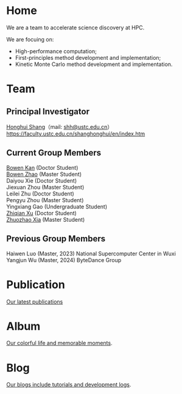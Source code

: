 # Home
We are a team to accelerate science discovery at HPC.  

We are focuing on:

- High-performance computation;
- First-principles method development and implementation;
- Kinetic Monte Carlo method development and implementation.

# Team

## Principal Investigator

[Honghui Shang](http://www.hfnl.ustc.edu.cn/detail?id=21014)（mail: shh@ustc.edu.cn）  
https://faculty.ustc.edu.cn/shanghonghui/en/index.htm  

## Current Group Members 
[Bowen Kan](/mainpage-old/member/bowenkan.md) (Doctor Student)  
[Bowen Zhao](/mainpage-old/member/bowenzhao.md) (Master Student)  
Daiyou Xie (Doctor Student)  
Jiexuan Zhou (Master Student)  
Leilei Zhu (Doctor Student)  
Pengyu Zhou (Master Student)  
Yingxiang Gao (Undergraduate Student)  
[Zhiqian Xu](/mainpage-old/member/zhiqianxu.md) (Doctor Student)  
[Zhuozhao Xia](https://xiazhuozhao.com) (Master Student)  

## Previous Group Members
Haiwen Luo (Master, 2023) National Supercomputer Center in Wuxi  
Yangjun Wu (Master, 2024) ByteDance Group

# Publication
[Our latest publications](/mainpage-old/publication/pub_other.html)

<!-- [Old version](https://quantumict.github.io/QuantumICT/publication/publications). -->

# Album
[Our colorful life and memorable moments](/mainpage-old/album/index).

# Blog
[Our blogs include tutorials and development logs](/mainpage-old/blog/).

<!-- # Group Meeting -->
<!-- [Our group meeting records](https://quantumict.github.io/QuantumICT/group_meeting).-->

